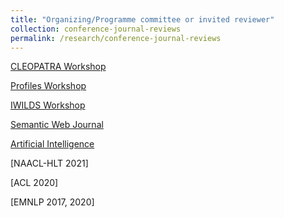 ```yaml
---
title: "Organizing/Programme committee or invited reviewer"
collection: conference-journal-reviews
permalink: /research/conference-journal-reviews
---
```


[CLEOPATRA Workshop](http://cleopatra-workshop.l3s.uni-hannover.de/)

[Profiles Workshop](http://profiles2020.l3s.uni-hannover.de/)

[IWILDS Workshop](https://iwilds2020.wordpress.com/)

[Semantic Web Journal](http://www.semantic-web-journal.net/)

[Artificial Intelligence](https://www.journals.elsevier.com/artificial-intelligence)

[NAACL-HLT 2021]

[ACL 2020]

[EMNLP 2017, 2020]
